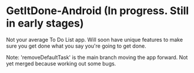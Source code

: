 GetItDone-Android (In progress. Still in early stages)
=================

Not your average To Do List app. Will soon have unique features to make sure you get done what you say you're going to get done. 

Note: 'removeDefaultTask' is the main branch moving the app forward. Not yet merged because working out some bugs. 
